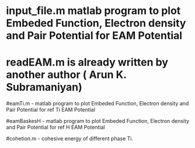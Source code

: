 # input_file.m matlab program to plot Embeded Function, Electron density and  Pair Potential for EAM Potential

# readEAM.m is already written by another author ( Arun K. Subramaniyan)

#eamTi.m - matlab program to plot Embeded Function, Electron density and  Pair Potential for ref Ti EAM Potential

#eamBaskesH - matlab program to plot Embeded Function, Electron density and  Pair Potential for ref H EAM Potential

#cohetion.m - cohesive energy of different phase Ti.
